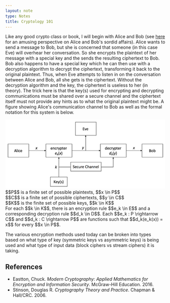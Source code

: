 ```yaml
---
layout: note
type: Notes
title: Cryptology 101
---
```


Like any good crypto class or book, I will begin with Alice and Bob (see <a href="//web.mit.edu/jemorris/humor/alice-and-bob">here</a> for an amusing perspective on Alice and Bob's sordid affairs). Alice wants to send a message to Bob, but she is concerned that someone (in this case Eve) will overhear her conversation. So she encrypts the plaintext of her message with a special key and the sends the resulting ciphertext to Bob. Bob also happens to have a special key which he can then use with a decryption algorithm to decrypt the ciphertext, transforming it back to the original plaintext. Thus, when Eve attempts to listen in on the conversation between Alice and Bob, all she gets is the ciphertext. Without the decryption algorithm and the key, the ciphertext is useless to her (in theory). The trick here is that the key(s) used for encrypting and decrypting communications must be shared over a secure channel and the ciphertext itself must not provide any hints as to what the original plaintext might be. A figure showing Alice's communication channel to Bob as well as the formal notation for this system is below.

<img src="/images/posts/2017-05-30/alice_bob.png" alt="Alice and Bob Communcation Channel"/>

<span class="notation">
$$P$$ is a finite set of possible plaintexts, $$x \in P$$<br/>
$$C$$ is a finite set of possible ciphertexts, $$y \in C$$<br/>
$$K$$ is the finite set of possible keys, $$k \in K$$<br/>
For each $$k \in K$$, there is an encryption rule $$e_k \in E$$ and a corresponding decryption rule $$d_k \in D$$. Each $$e_k : P \rightarrow C$$ and $$d_k : C \rightarrow P$$ are functions such that $$d_k(e_k(x)) = x$$ for every $$x \in P$$.
</span>

The various encryption methods used today can be broken into types based on what type of key (symmetric keys vs asymmetric keys) is being used and what type of input data (block ciphers vs stream ciphers) it is taking.

<h2>References</h2>
<ul>
<li>Eastton, Chuck. <i>Modern Cryptography: Applied Mathematics for Encryption and Information Security</i>. McGraw-Hill Education. 2016.</li>
<li>Stinson, Douglas R. <i>Cryptography Theory and Practice</i>. Chapman & Hall/CRC. 2006.</li>
</ul>




